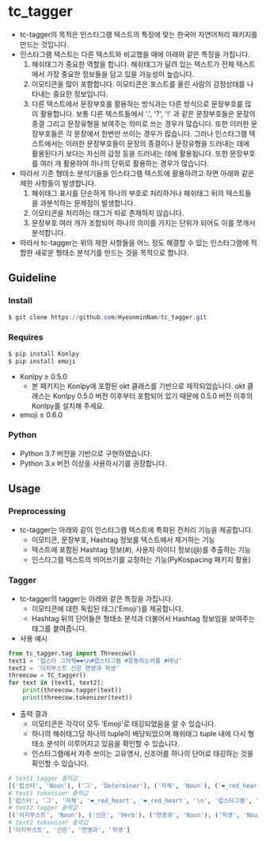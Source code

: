 # tc_tagger

- tc-tagger의 목적은 인스타그램 텍스트의 특징에 맞는 한국어 자연어처리 패키지를 만드는 것입니다.
- 인스타그램 텍스트는 다른 텍스트와 비교했을 때에 아래와 같은 특징을 가집니다.
    1. 해쉬태그가 중요한 역할을 합니다. 해쉬태그가 달려 있는 텍스트가 전체 텍스트에서 가장 중요한 정보들을 담고 있을 가능성이 높습니다.
    2. 이모티콘을 많이 포함합니다. 이모티콘은 포스트를 올린 사람의 감정상태를 나타내는 중요한 정보입니다.
    3. 다른 텍스트에서 문장부호를 활용하는 방식과는 다른 방식으로 문장부호를 많이 활용합니다. 보통 다른 텍스트들에서 '.', '?', '!' 과 같은 문장부호들은 문장의 종결 그리고 문장유형을 보여주는 의미로 쓰는 경우가 많습니다.  또한 이러한 문장부호들은 각 문장에서 한번만 쓰이는 경우가 많습니다. 그러나 인스타그램 텍스트에서는 이러한 문장부호들이 문장의 종결이나 문장유형을 드러내는 데에 활용된다기 보다는 자신의 감정 등을 드러내는 데에 활용됩니다. 또한 문장부호를 여러 개 활용하여 하나의 단위로 활용하는 경우가 많습니다.
- 따라서 기존 형태소 분석기들을 인스타그램 텍스트에 활용하려고 하면 아래와 같은 제한 사항들이 발생합니다.
    1. 해쉬태그 표시를 단순하게 하나의 부호로 처리하거나 해쉬태그 뒤의 텍스트들을 과분석하는 문제점이 발생합니다.
    2. 이모티콘을 처리하는 태그가 따로 존재하지 않습니다.
    3. 문장부호 여러 개가 조합되어 하나의 의미를 가지는 단위가 되어도 이를 쪼개서 분석합니다.
- 따라서 tc-tagger는 위의 제한 사항들을 어느 정도 해결할 수 있는 인스타그램에 적합한 새로운 형태소 분석기를 만드는 것을 목적으로 합니다.

## Guideline

### Install

```powershell
$ git clone https://github.com/HyeonminNam/tc_tagger.git
```

### Requires

```powershell
$ pip install Konlpy
$ pip install emoji
```

- Konlpy ≥ 0.5.0
    - 본 패키지는 Konlpy에 포함된 okt 클래스를 기반으로 제작되었습니다. okt 클래스는 Konlpy 0.5.0 버전 이후부터 포함되어 있기 때문에 0.5.0 버전 이후의 Konlpy를 설치해 주세요.
- emoji ≥ 0.6.0

### Python

- Python 3.7 버전을 기반으로 구현하였습니다.
- Python 3.x 버전 이상을 사용하시기를 권장합니다.

## Usage

### Preprocessing

- tc-tagger는 아래와 같이 인스타그램 텍스트에 특화된 전처리 기능을 제공합니다.
    - 이모티콘, 문장부호, Hashtag 정보를 텍스트에서 제거하는 기능
    - 텍스트에 포함된 Hashtag 정보(#), 사용자 아이디 정보(@)를 추출하는 기능
    - 인스타그램 텍스트의 띄어쓰기를 교정하는 기능(PyKospacing 패키지 활용)

### Tagger

- tc-tagger의 tagger는 아래와 같은 특징을 가집니다.
    - 이모티콘에 대한 독립된 태그('Emoji')를 제공합니다.
    - Hashtag 뒤의 단어들은 형태소 분석과 더불어서 Hashtag 정보임을 보여주는 태그를 붙여줍니다.
- 사용 예시

```python
from tc_tagger.tag import Threecow()
text1 = '럽스타 그자체❤❤\n#럽스타그램 #운동하는커플 #태닝'
text2 = '이지부스트 신은 연영과 학생'
threecow = TC_tagger()
for text in [text1, text2]:
    print(threecow.tagger(text))
    print(threecow.tokenizer(text))
```

- 출력 결과
    - 이모티콘은 각각이 모두 'Emoji'로 태깅되었음을 알 수 있습니다.
    - 하나의 해쉬태그당 하나의 tuple이 배당되었으며 해쉬태그 tuple 내에 다시 형태소 분석이 이루어지고 있음을 확인할 수 있습니다.
    - 인스타그램에서 자주 쓰이는 고유명사, 신조어를 하나의 단어로 태깅하는 것을 확인할 수 있습니다.

```python
# text1 tagger 출력값
[('럽스타', 'Noun'), ('그', 'Determiner'), ('자체', 'Noun'), ('❤_red_heart', 'Emoji'), ('❤_red_heart', 'Emoji'), ('\n', 'Foreign'), (('럽스타그램', 'Hashtag_Noun'),), (('운동', 'Hashtag_Noun'), ('하는', 'Hashtag_Verb'), ('커플', 'Hashtag_Noun')), (('태닝', 'Hashtag_Noun'),)]
# text1 tokenizer 출력값
['럽스타', '그', '자체', '❤_red_heart', '❤_red_heart', '\n', '럽스타그램', '운동', '하는', '커플', '태닝']
# text2 tagger 출력값
[('이지부스트', 'Noun'), ('신은', 'Verb'), ('연영과', 'Noun'), ('학생', 'Noun')]
# text2 tokenizer 출력값
['이지부스트', '신은', '연영과', '학생']
```
